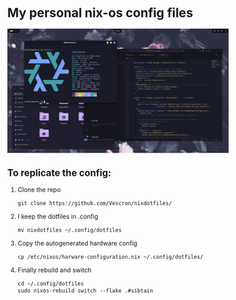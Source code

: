 # My personal nix-os config files  
![](https://github.com/Vescron/nixdotfiles/blob/main/Images/Screenshot%20From%202025-05-11%2018-11-12.png)
## To replicate the config:
1. Clone the repo
   ```
   git clone https://github.com/Vescron/nixdotfiles/
   ```
3. I keep the dotfiles in .config
   ```
   mv nixdotfiles ~/.config/dotfiles
   ```
4. Copy the autogenerated hardware config
   ```
   cp /etc/nixos/harware-configuration.nix ~/.config/dotfiles/
   ```
   
5. Finally rebuild and switch
   ```
   cd ~/.config/dotfiles
   sudo nixos-rebuild switch --flake .#sibtain
   ```
